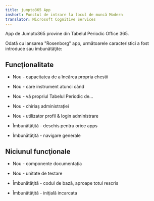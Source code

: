 ```yaml
---
title: jumpto365 App
inshort: Punctul de intrare la locul de muncă Modern
translator: Microsoft Cognitive Services
---
```



App de Jumpto365 provine din Tabelul Periodic Office 365. 

Odată cu lansarea "Rosenborg" app, următoarele caracteristici a fost introduce sau îmbunătăţite:

## Funcţionalitate

* Nou - capacitatea de a încărca propria chestii

* Nou - care instrument atunci când

* Nou - vă propriul Tabelul Periodic de...

* Nou - chiriaş administraţiei

* Nou - utilizator profil & login administrare

* Îmbunătăţită - deschis pentru orice apps

* Îmbunătăţită - navigare generale

## Niciunul funcţionale

* Nou - componente documentaţia

* Nou - unitate de testare

* Îmbunătăţită - codul de bază, aproape totul rescris

* Îmbunătăţită - iniţială incarcata





